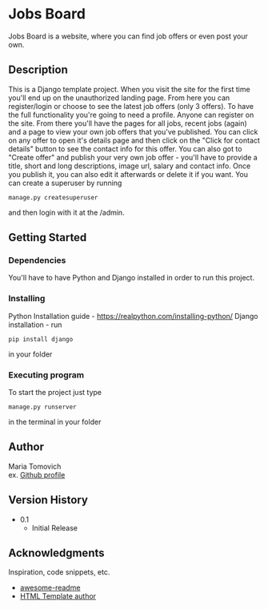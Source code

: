 # Jobs Board

Jobs Board is a website, where you can find job offers or even post your own.

## Description

This is a Django template project. 
When you visit the site for the first time you'll end up on the unauthorized landing page. From here you can register/login or choose to see the latest job offers (only 3 offers). To have the full functionality you're going to need a profile. Anyone can register on the site. From there you'll have the pages for all jobs, recent jobs (again) and a page to view your own job offers that you've published. You can click on any offer to open it's details page and then click on the "Click for contact details" button to see the contact info for this offer. You can also got to "Create offer" and publish your very own job offer - you'll have to provide a title, short and long descriptions, image url, salary and contact info. Once you publish it, you can also edit it afterwards or delete it if you want. You can create a superuser by running

```
manage.py createsuperuser
```
and then login with it at the /admin. 

## Getting Started

### Dependencies
You'll have to have Python and Django installed in order to run this project.


### Installing

Python Installation guide - https://realpython.com/installing-python/
Django installation - run
```
pip install django
```
in your folder

### Executing program

To start the project just type
```
manage.py runserver
```
in the terminal in your folder


## Author

Maria Tomovich  
ex. [Github profile](https://github.com/mariatmv/)

## Version History

* 0.1
    * Initial Release


## Acknowledgments

Inspiration, code snippets, etc.
* [awesome-readme](https://github.com/matiassingers/awesome-readme)
* [HTML Template author](https://www.phpjabbers.com/)
